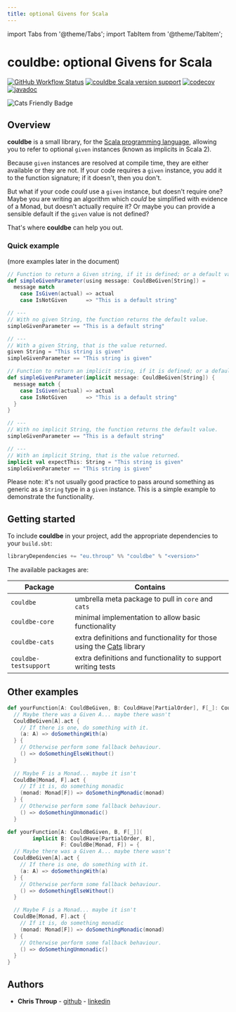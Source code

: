 ```yaml
---
title: optional Givens for Scala
---
```

import Tabs from '@theme/Tabs';
import TabItem from '@theme/TabItem';

# couldbe: optional Givens for Scala
[![GitHub Workflow Status](https://img.shields.io/github/actions/workflow/status/throup/couldbe/scala.yml)](https://github.com/throup/couldbe/actions/workflows/scala.yml)
[![couldbe Scala version support](https://index.scala-lang.org/throup/couldbe/couldbe/latest-by-scala-version.svg?platform=jvm)](https://index.scala-lang.org/throup/couldbe/couldbe)
[![codecov](https://codecov.io/gh/throup/couldbe/branch/main/graph/badge.svg?token=XSUAQWYIOO)](https://codecov.io/gh/throup/couldbe)
[![javadoc](https://javadoc.io/badge2/eu.throup/couldbe/javadoc.svg)](https://javadoc.io/doc/eu.throup/couldbe)

![Cats Friendly Badge](https://typelevel.org/cats/img/cats-badge-tiny.png)

## Overview

**couldbe** is a small library, for the [Scala programming language](https://scala-lang.org), allowing you to refer to optional `given` instances (known as implicits in Scala 2).

Because `given` instances are resolved at compile time, they are either available or they are not. If your code requires a `given` instance, you add it to the function signature; if it doesn't, then you don't.

But what if your code _could_ use a `given` instance, but doesn't require one?  Maybe you are writing an algorithm which _could_ be simplified with evidence of a Monad, but doesn't actually require it? Or maybe you can provide a sensible default if the `given` value is not defined?

That's where **couldbe** can help you out.

### Quick example
(more examples later in the document)


<Tabs groupId="dialect">
<TabItem value="scala3" label="Scala 3">

```scala
// Function to return a Given string, if it is defined; or a default value otherwise.
def simpleGivenParameter(using message: CouldBeGiven[String]) =
  message match
    case IsGiven(actual) => actual
    case IsNotGiven      => "This is a default string"

// ---
// With no given String, the function returns the default value.
simpleGivenParameter == "This is a default string"

// ---
// With a given String, that is the value returned.
given String = "This string is given"
simpleGivenParameter == "This string is given"
```

</TabItem>
<TabItem value="scala2" label="Scala 2.13">

```scala
// Function to return an implicit string, if it is defined; or a default value otherwise.
def simpleGivenParameter(implicit message: CouldBeGiven[String]) {
  message match {
    case IsGiven(actual) => actual
    case IsNotGiven      => "This is a default string"
  }
}

// ---
// With no implicit String, the function returns the default value.
simpleGivenParameter == "This is a default string"

// ---
// With an implicit String, that is the value returned.
implicit val expectThis: String = "This string is given"
simpleGivenParameter == "This string is given"
```

</TabItem>
</Tabs>

Please note: it's not usually good practice to pass around something as generic as a `String` type in a `given` instance. This is a simple example to demonstrate the functionality.

## Getting started
To include **couldbe** in your project, add the appropriate dependencies to your `build.sbt`:

```scala
libraryDependencies += "eu.throup" %% "couldbe" % "<version>"
```

The available packages are:

| Package               | Contains                                                                                            |
| --------------------- |---------------------------------------------------------------------------------------------------- |
| `couldbe`             | umbrella meta package to pull in `core` and `cats`                                                  |
| `couldbe-core`        | minimal implementation to allow basic functionality                                                 |
| `couldbe-cats`        | extra definitions and functionality for those using the [Cats](https://typelevel.org/cats/) library |
| `couldbe-testsupport` | extra definitions and functionality to support writing tests                                        |

## Other examples

<Tabs groupId="dialect">
<TabItem value="scala3" label="Scala 3">

```scala
def yourFunction[A: CouldBeGiven, B: CouldHave[PartialOrder], F[_]: CouldBe[Monad]] =
  // Maybe there was a Given A... maybe there wasn't
  CouldBeGiven[A].act {
    // If there is one, do something with it.
    (a: A) => doSomethingWith(a)
  } {
    // Otherwise perform some fallback behaviour.
    () => doSomethingElseWithout()
  }
  
  // Maybe F is a Monad... maybe it isn't
  CouldBe[Monad, F].act {
    // If it is, do something monadic
    (monad: Monad[F]) => doSomethingMonadic(monad)
  } {
    // Otherwise perform some fallback behaviour.
    () => doSomethingUnmonadic()
  }
```

</TabItem>
<TabItem value="scala2" label="Scala 2.13">

```scala
def yourFunction[A: CouldBeGiven, B, F[_]](
        implicit B: CouldHave[PartialOrder, B],
                 F: CouldBe[Monad, F]) = {
  // Maybe there was a Given A... maybe there wasn't
  CouldBeGiven[A].act {
    // If there is one, do something with it.
    (a: A) => doSomethingWith(a)
  } {
    // Otherwise perform some fallback behaviour.
    () => doSomethingElseWithout()
  }

  // Maybe F is a Monad... maybe it isn't
  CouldBe[Monad, F].act {
    // If it is, do something monadic
    (monad: Monad[F]) => doSomethingMonadic(monad)
  } {
    // Otherwise perform some fallback behaviour.
    () => doSomethingUnmonadic()
  }
}
```

</TabItem>
</Tabs>

## Authors

* **Chris Throup** - [github](https://github.com/throup) - [linkedin](https://www.linkedin.com/in/christhroup)
